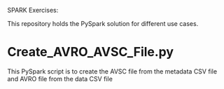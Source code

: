 SPARK Exercises:

This repository holds the PySpark solution for different use cases.

Create_AVRO_AVSC_File.py
========================
This PySpark script is to create the AVSC file from the metadata CSV file and AVRO file from the data CSV file
